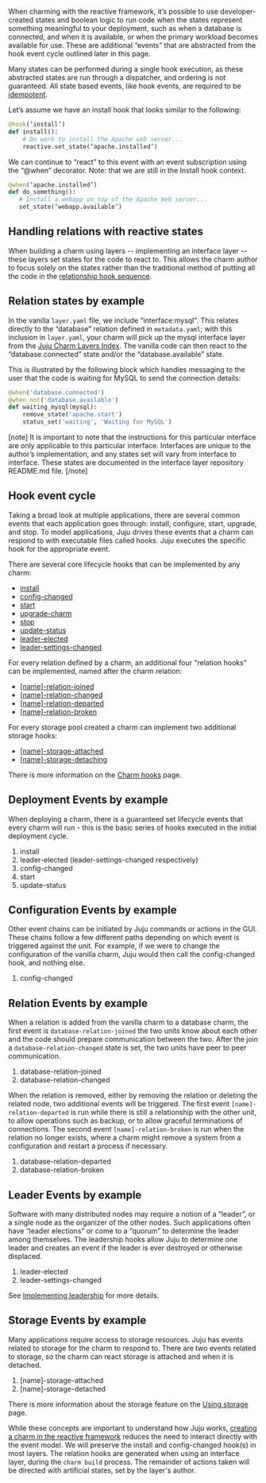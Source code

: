 When charming with the reactive framework, it’s possible to use developer-created states and boolean logic to run code when the states represent something meaningful to your deployment, such as when a database is connected, and when it is available, or when the primary workload becomes available for use. These are additional “events” that are abstracted from the hook event cycle outlined later in this page.

Many states can be performed during a single hook execution, as these abstracted states are run through a dispatcher, and ordering is not guaranteed. All state based events, like hook events, are required to be [idempotent](https://en.wikipedia.org/wiki/Idempotence).

Let’s assume we have an install hook that looks similar to the following:

``` python
@hook(‘install’)
def install():
    # Do work to install the Apache web server...
    reactive.set_state(‘apache.installed’)
```

We can continue to “react” to this event with an event subscription using the “@when” decorator. Note: that we are still in the Install hook context.

``` python
@when(‘apache.installed’)
def do_something():
   # Install a webapp on top of the Apache Web server...
   set_state(‘webapp.available’)
```

<h2 id="heading--handling-relations-with-reactive-states">Handling relations with reactive states</h2>

When building a charm using layers -- implementing an interface layer -- these layers set states for the code to react to. This allows the charm author to focus solely on the states rather than the traditional method of putting all the code in the [relationship hook sequence](#heading--relation-events-by-example).

<h2 id="heading--relation-states-by-example">Relation states by example</h2>

In the vanilla `layer.yaml` file, we include “interface:mysql". This relates directly to the “database” relation defined in `metadata.yaml`; with this inclusion in `layer.yaml`, your charm will pick up the mysql interface layer from the [Juju Charm Layers Index](https://github.com/juju/layer-index). The vanilla code can then react to the “database.connected” state and/or the “database.available” state.

This is illustrated by the following block which handles messaging to the user that the code is waiting for MySQL to send the connection details:

``` python
@when('database.connected')
@when_not('database.available')
def waiting_mysql(mysql):
    remove_state('apache.start')
    status_set('waiting', 'Waiting for MySQL')
```

[note]
It is important to note that the instructions for this particular interface are only applicable to this particular interface. Interfaces are unique to the author’s implementation, and any states set will vary from interface to interface. These states are documented in the interface layer repository README.md file.
[/note]

<h2 id="heading--hook-event-cycle">Hook event cycle</h2>

Taking a broad look at multiple applications, there are several common events that each application goes through: install, configure, start, upgrade, and stop. To model applications, Juju drives these events that a charm can respond to with executable files called hooks. Juju executes the specific hook for the appropriate event.

There are several core lifecycle hooks that can be implemented by any charm:

- [install](/t/charm-hooks/1040#heading--install)
- [config-changed](/t/charm-hooks/1040#heading--config-changed)
- [start](/t/charm-hooks/1040#heading--start)
- [upgrade-charm](/t/charm-hooks/1040#heading--upgrade-charm)
- [stop](/t/charm-hooks/1040#heading--stop)
- [update-status](/t/charm-hooks/1040#heading--update-status)
- [leader-elected](/t/charm-hooks/1040#heading--leader-elected)
- [leader-settings-changed](/t/charm-hooks/1040#heading--leader-settings-changed)

For every relation defined by a charm, an additional four "relation hooks" can be implemented, named after the charm relation:

- [[name]-relation-joined](/t/charm-hooks/1040#heading--name-relation-joined)
- [[name]-relation-changed](/t/charm-hooks/1040#heading--name-relation-changed)
- [[name]-relation-departed](/t/charm-hooks/1040#heading--name-relation-departed)
- [[name]-relation-broken](/t/charm-hooks/1040#heading--name-relation-broken)

For every storage pool created a charm can implement two additional storage hooks:

- [[name]-storage-attached](/t/charm-hooks/1040#heading--name-storage-attached)
- [[name]-storage-detaching](/t/charm-hooks/1040#heading--name-storage-detaching)

There is more information on the [Charm hooks](/t/charm-hooks/1040) page.

<h2 id="heading--deployment-events-by-example">Deployment Events by example</h2>

When deploying a charm, there is a guaranteed set lifecycle events that every charm will run - this is the basic series of hooks executed in the initial deployment cycle.

1. install
1. leader-elected (leader-settings-changed respectively)
1. config-changed
1. start
1. update-status

<h2 id="heading--configuration-events-by-example">Configuration Events by example</h2>

Other event chains can be initiated by Juju commands or actions in the GUI. These chains follow a few different paths depending on which event is triggered against the unit. For example, if we were to change the configuration of the vanilla charm, Juju would then call the config-changed hook, and nothing else.

1. config-changed

<h2 id="heading--relation-events-by-example">Relation Events by example</h2>

When a relation is added from the vanilla charm to a database charm, the first event is `database-relation-joined` the two units know about each other and the code should prepare communication between the two. After the join a `database-relation-changed` state is set, the two units have peer to peer communication.

1. database-relation-joined
1. database-relation-changed

When the relation is removed, either by removing the relation or deleting the related node, two additional events will be triggered. The first event `[name]-relation-departed` is run while there is still a relationship with the other unit, to allow operations such as backup, or to allow graceful terminations of connections. The second event `[name]-relation-broken` is run when the relation no longer exists, where a charm might remove a system from a configuration and restart a process if necessary.

1. database-relation-departed
1. database-relation-broken

<h2 id="heading--leader-events-by-example">Leader Events by example</h2>

Software with many distributed nodes may require a notion of a “leader”, or a single node as the organizer of the other nodes. Such applications often have “leader elections” or come to a “quorum” to determine the leader among themselves. The leadership hooks allow Juju to determine one leader and creates an event if the leader is ever destroyed or otherwise displaced.

1. leader-elected
1. leader-settings-changed

See [Implementing leadership](/t/implementing-leadership/1124) for more details.

<h2 id="heading--storage-events-by-example">Storage Events by example</h2>

Many applications require access to storage resources. Juju has events related to storage for the charm to respond to. There are two events related to storage, so the charm can react storage is attached and when it is detached.

1.  [name]-storage-attached
2.  [name]-storage-detached

There is more information about the storage feature on the [Using storage](/t/using-juju-storage/1079) page.

While these concepts are important to understand how Juju works, [creating a charm in the reactive framework](/t/layers-for-charm-authoring/1122) reduces the need to interact directly with the event model. We will preserve the install and config-changed hook(s) in most layers. The relation hooks are generated when using an interface layer, during the `charm build` process. The remainder of actions taken will be directed with artificial states, set by the layer's author.
